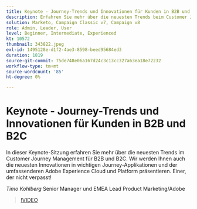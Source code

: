 ```yaml
---
title: Keynote - Journey-Trends und Innovationen für Kunden in B2B und B2C
description: Erfahren Sie mehr über die neuesten Trends beim Customer Journey Management für B2B und B2C.
solution: Marketo, Campaign Classic v7, Campaign v8
role: Admin, Leader, User
level: Beginner, Intermediate, Experienced
kt: 10572
thumbnail: 343822.jpeg
exl-id: 1495128e-d1f2-4ae3-8598-beed95684ed3
duration: 1819
source-git-commit: 75de748e06a167d24c3c13cc327a63ea18e72232
workflow-type: tm+mt
source-wordcount: '85'
ht-degree: 0%

---
```


# Keynote - Journey-Trends und Innovationen für Kunden in B2B und B2C

In dieser Keynote-Sitzung erfahren Sie mehr über die neuesten Trends im Customer Journey Management für B2B und B2C. Wir werden Ihnen auch die neuesten Innovationen in wichtigen Journey-Applikationen und der umfassenderen Adobe Experience Cloud und Platform präsentieren. Einer, der nicht verpasst!

*Timo Kohlberg* Senior Manager und EMEA Lead Product Marketing/Adobe

>[!VIDEO](https://video.tv.adobe.com/v/343822/?quality=12&learn=on)

